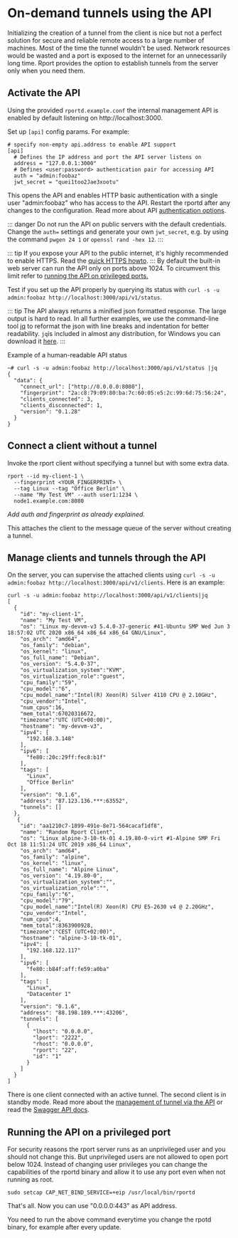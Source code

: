 # On-demand tunnels using the API
Initializing the creation of a tunnel from the client is nice but not a perfect solution for secure and reliable remote access to a large number of machines.
Most of the time the tunnel wouldn't be used. Network resources would be wasted and a port is exposed to the internet for an unnecessarily long time.
Rport provides the option to establish tunnels from the server only when you need them.

## Activate the API
Using the provided `rportd.example.conf` the internal management API is enabled by default listening on http://localhost:3000.

Set up `[api]` config params. For example:
   ```
   # specify non-empty api.address to enable API support
   [api]
     # Defines the IP address and port the API server listens on
     address = "127.0.0.1:3000"
     # Defines <user:password> authentication pair for accessing API
     auth = "admin:foobaz"
     jwt_secret = "quei1too2Jae3xootu"
   ```
This opens the API and enables HTTP basic authentication with a single user "admin:foobaz" who has access to the API.
Restart the rportd after any changes to the configuration. Read more about API [authentication options](no02-api-auth.md).

::: danger
Do not run the API on public servers with the default credentials. Change the `auth=` settings and generate your own `jwt_secret`, e.g. by using the command `pwgen 24 1` or `openssl rand -hex 12`.
:::

::: tip
If you expose your API to the public internet, it's highly recommended to enable HTTPS. Read the [quick HTTPS howto](no08-https-howto.md).
:::
By default the built-in web server can run the API only on ports above 1024. To circumvent this limit refer to [running the API on privileged ports.](#running-the-api-on-a-privileged-port)

Test if you set up the API properly by querying its status with `curl -s -u admin:foobaz http://localhost:3000/api/v1/status`.

::: tip
The API always returns a minified json formatted response. The large output is hard to read. In all further examples, we use the command-line tool [jq](https://stedolan.github.io/jq/) to reformat the json with line breaks and indentation for better readability. `jq`is included in almost any distribution, for Windows you can download it [here](https://stedolan.github.io/jq/download/).
:::

Example of a human-readable API status
```
~# curl -s -u admin:foobaz http://localhost:3000/api/v1/status |jq
{
  "data": {
    "connect_url": ["http://0.0.0.0:8080"],
    "fingerprint": "2a:c8:79:09:80:ba:7c:60:05:e5:2c:99:6d:75:56:24",
    "clients_connected": 3,
    "clients_disconnected": 1,
    "version": "0.1.28"
  }
}
```

## Connect a client without a tunnel
Invoke the rport client without specifying a tunnel but with some extra data.
```
rport --id my-client-1 \
  --fingerprint <YOUR_FINGERPRINT> \
  --tag Linux --tag "Office Berlin" \
  --name "My Test VM" --auth user1:1234 \
  node1.example.com:8080
```
*Add auth and fingerprint as already explained.*

This attaches the client to the message queue of the server without creating a tunnel.

## Manage clients and tunnels through the API
On the server, you can supervise the attached clients using
`curl -s -u admin:foobaz http://localhost:3000/api/v1/clients`.
Here is an example:
```
curl -s -u admin:foobaz http://localhost:3000/api/v1/clients|jq
[
  {
    "id": "my-client-1",
    "name": "My Test VM",
    "os": "Linux my-devvm-v3 5.4.0-37-generic #41-Ubuntu SMP Wed Jun 3 18:57:02 UTC 2020 x86_64 x86_64 x86_64 GNU/Linux",
    "os_arch": "amd64",
    "os_family": "debian",
    "os_kernel": "linux",
    "os_full_name": "Debian",
    "os_version": "5.4.0-37",
    "os_virtualization_system":"KVM",
    "os_virtualization_role":"guest",
    "cpu_family":"59",
    "cpu_model":"6",
    "cpu_model_name":"Intel(R) Xeon(R) Silver 4110 CPU @ 2.10GHz",
    "cpu_vendor":"Intel",
    "num_cpus":16,
    "mem_total":67020316672,
    "timezone":"UTC (UTC+00:00)",
    "hostname": "my-devvm-v3",
    "ipv4": [
      "192.168.3.148"
    ],
    "ipv6": [
      "fe80::20c:29ff:fec8:b1f"
    ],
    "tags": [
      "Linux",
      "Office Berlin"
    ],
    "version": "0.1.6",
    "address": "87.123.136.***:63552",
    "tunnels": []
  },
   {
    "id": "aa1210c7-1899-491e-8e71-564cacaf1df8",
    "name": "Random Rport Client",
    "os": "Linux alpine-3-10-tk-01 4.19.80-0-virt #1-Alpine SMP Fri Oct 18 11:51:24 UTC 2019 x86_64 Linux",
    "os_arch": "amd64",
    "os_family": "alpine",
    "os_kernel": "linux",
    "os_full_name": "Alpine Linux",
    "os_version": "4.19.80-0",
    "os_virtualization_system":"",
    "os_virtualization_role":"",
    "cpu_family":"6",
    "cpu_model":"79",
    "cpu_model_name":"Intel(R) Xeon(R) CPU E5-2630 v4 @ 2.20GHz",
    "cpu_vendor":"Intel",
    "num_cpus":4,
    "mem_total":8363900928,
    "timezone":"CEST (UTC+02:00)",
    "hostname": "alpine-3-10-tk-01",
    "ipv4": [
      "192.168.122.117"
    ],
    "ipv6": [
      "fe80::b84f:aff:fe59:a0ba"
    ],
    "tags": [
      "Linux",
      "Datacenter 1"
    ],
    "version": "0.1.6",
    "address": "88.198.189.***:43206",
    "tunnels": [
      {
        "lhost": "0.0.0.0",
        "lport": "2222",
        "rhost": "0.0.0.0",
        "rport": "22",
        "id": "1"
      }
    ]
  }
]
```
There is one client connected with an active tunnel. The second client is in standby mode.
Read more about the [management of tunnel via the API](no09-managing-tunnels.md) or read the [Swagger API docs](https://petstore.swagger.io/?url=https://raw.githubusercontent.com/cloudradar-monitoring/rport/master/api-doc.yml).

## Running the API on a privileged port
For security reasons the rport server runs as an unprivileged user and you should not change this. But unprivileged users are not allowed to open port below 1024. Instead of changing user privileges you can change the capabilities of the rportd binary and allow it to use any port even when not running as root.

```
sudo setcap CAP_NET_BIND_SERVICE=+eip /usr/local/bin/rportd
```
That's all. 
Now you can use "0.0.0.0:443" as API address. 

You need to run the above command everytime you change the rpotd binary, for example after every update.
